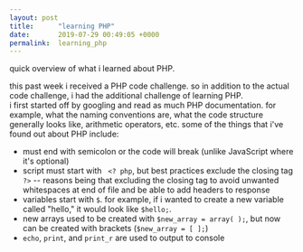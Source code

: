 ```yaml
---
layout: post
title:      "learning PHP"
date:       2019-07-29 00:49:05 +0000
permalink:  learning_php
---
```



quick overview of what i learned about PHP.

this past week i received a PHP code challenge. so in addition to the actual code challenge, i had the additional challenge of learning PHP.<br>
i first started off by googling and read as much PHP documentation. for example, what the naming conventions are, what the code structure generally looks like, arithmetic operators, etc. some of the things that i've found out about PHP include:
* must end with semicolon or the code will break (unlike JavaScript where it's optional)
* script must start with ` <? php`, but best practices exclude the closing tag `?>` -- reasons being that excluding the closing tag to avoid unwanted whitespaces at end of file and be able to add headers to response
* variables start with `$`. for example, if i wanted to create a new variable called "hello," it would look like `$hello;`.
* new arrays used to be created with `$new_array = array( );`, but now can be created with brackets (`$new_array = [ ];`)
* `echo`, `print`, and `print_r` are used to output to console

